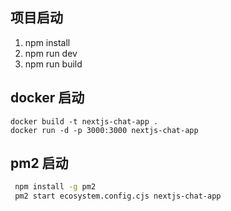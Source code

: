 ## 项目启动

1.  npm install
2.  npm run dev
3.  npm run build

## docker 启动

```
docker build -t nextjs-chat-app .
docker run -d -p 3000:3000 nextjs-chat-app
```

## pm2 启动

```bash
 npm install -g pm2
 pm2 start ecosystem.config.cjs nextjs-chat-app
```
